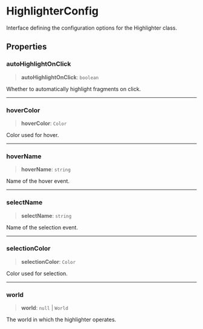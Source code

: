 # HighlighterConfig

Interface defining the configuration options for the Highlighter class.

## Properties

### autoHighlightOnClick

> **autoHighlightOnClick**: `boolean`

Whether to automatically highlight fragments on click.

***

### hoverColor

> **hoverColor**: `Color`

Color used for hover.

***

### hoverName

> **hoverName**: `string`

Name of the hover event.

***

### selectName

> **selectName**: `string`

Name of the selection event.

***

### selectionColor

> **selectionColor**: `Color`

Color used for selection.

***

### world

> **world**: `null` \| `World`

The world in which the highlighter operates.
